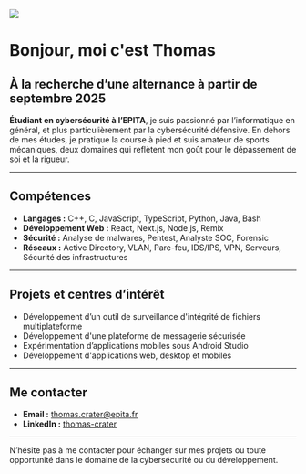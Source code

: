 ![](https://github.com/thom-cr/thom-cr/blob/main/source.gif)

# Bonjour, moi c'est Thomas

## À la recherche d’une alternance à partir de septembre 2025

**Étudiant en cybersécurité à l’EPITA**, je suis passionné par l’informatique en général, et plus particulièrement par la cybersécurité défensive. En dehors de mes études, je pratique la course à pied et suis amateur de sports mécaniques, deux domaines qui reflètent mon goût pour le dépassement de soi et la rigueur.

---

## Compétences

- **Langages :** C++, C, JavaScript, TypeScript, Python, Java, Bash  
- **Développement Web :** React, Next.js, Node.js, Remix  
- **Sécurité :** Analyse de malwares, Pentest, Analyste SOC, Forensic  
- **Réseaux :** Active Directory, VLAN, Pare-feu, IDS/IPS, VPN, Serveurs, Sécurité des infrastructures  

---

## Projets et centres d’intérêt

- Développement d’un outil de surveillance d'intégrité de fichiers multiplateforme  
- Développement d'une plateforme de messagerie sécurisée  
- Expérimentation d’applications mobiles sous Android Studio  
- Développement d'applications web, desktop et mobiles  

---

## Me contacter

- **Email :** thomas.crater@epita.fr  
- **LinkedIn :** [thomas-crater](https://www.linkedin.com/in/thomas-crater)  

---

N’hésite pas à me contacter pour échanger sur mes projets ou toute opportunité dans le domaine de la cybersécurité ou du développement.

